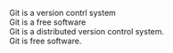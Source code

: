Git is a version contrl system</br>
Git is a free software</br>
Git is a distributed version control system.</br>
Git is free software.